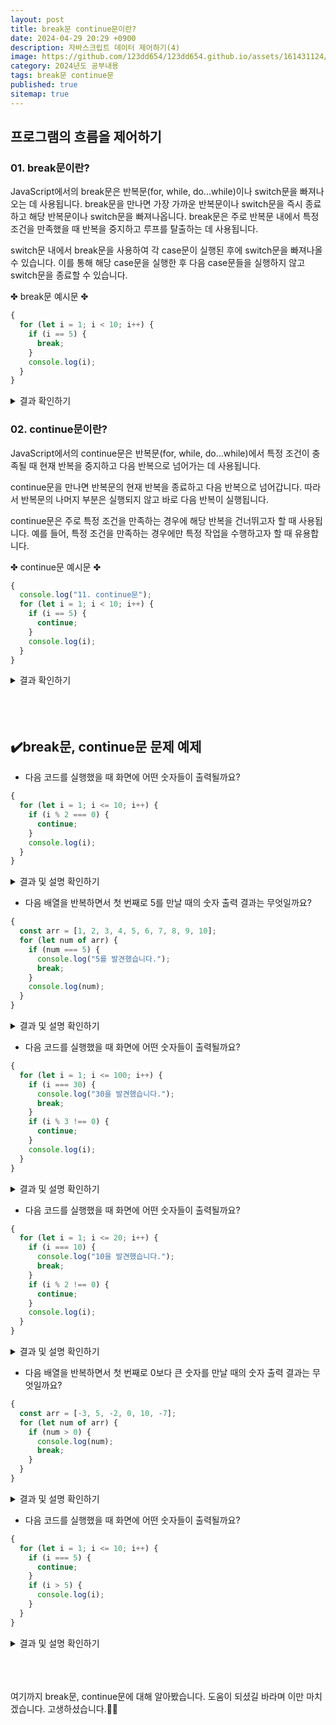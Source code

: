 ```yaml
---
layout: post
title: break문 continue문이란?
date: 2024-04-29 20:29 +0900
description: 자바스크립트 데이터 제어하기(4)
image: https://github.com/123dd654/123dd654.github.io/assets/161431124/281e55ed-b9ca-40bb-b34f-3bd487895aeb
category: 2024년도 공부내용
tags: break문 continue문
published: true
sitemap: true
---
```


## 프로그램의 흐름을 제어하기<br />

### 01. break문이란?

JavaScript에서의 break문은 반복문(for, while, do...while)이나 switch문을 빠져나오는 데 사용됩니다.
break문을 만나면 가장 가까운 반복문이나 switch문을 즉시 종료하고 해당 반복문이나 switch문을 빠져나옵니다.
break문은 주로 반복문 내에서 특정 조건을 만족했을 때 반복을 중지하고 루프를 탈출하는 데 사용됩니다.

switch문 내에서 break문을 사용하여 각 case문이 실행된 후에 switch문을 빠져나올 수 있습니다.
이를 통해 해당 case문을 실행한 후 다음 case문들을 실행하지 않고 switch문을 종료할 수 있습니다.

✤ break문 예시문 ✤

```javascript
{
  for (let i = 1; i < 10; i++) {
    if (i == 5) {
      break;
    }
    console.log(i);
  }
}
```

<div class="result">
<details>
   <summary>결과 확인하기</summary>
   <div>
         <b> 1~4 </b>
   </div>
</details>
</div>

### 02. continue문이란?

JavaScript에서의 continue문은 반복문(for, while, do...while)에서
특정 조건이 충족될 때 현재 반복을 중지하고 다음 반복으로 넘어가는 데 사용됩니다.

continue문을 만나면 반복문의 현재 반복을 종료하고 다음 반복으로 넘어갑니다.
따라서 반복문의 나머지 부분은 실행되지 않고 바로 다음 반복이 실행됩니다.

continue문은 주로 특정 조건을 만족하는 경우에 해당 반복을 건너뛰고자 할 때 사용됩니다.
예를 들어, 특정 조건을 만족하는 경우에만 특정 작업을 수행하고자 할 때 유용합니다.

✤ continue문 예시문 ✤

```javascript
{
  console.log("11. continue문");
  for (let i = 1; i < 10; i++) {
    if (i == 5) {
      continue;
    }
    console.log(i);
  }
}
```

<div class="result">
<details>
   <summary>결과 확인하기</summary>
   <div>
         <b> 1 2 3 4 6 7 8 9 </b>
   </div>
</details>
</div>

<br />
<br />
<br />

## ✔️break문, continue문 문제 예제

- 다음 코드를 실행했을 때 화면에 어떤 숫자들이 출력될까요?

```javascript
{
  for (let i = 1; i <= 10; i++) {
    if (i % 2 === 0) {
      continue;
    }
    console.log(i);
  }
}
```

<div class="result">
<details>
   <summary>결과 및 설명 확인하기</summary>
   <div>
         <b> 1 3 5 7 9 </b>
         <p>✨ 이 코드는 1부터 10까지의 숫자를 반복하면서, 각 숫자가 홀수인 경우에만 출력합니다. continue 문은 짝수일 경우 해당 숫자를 건너뛰도록 합니다.</p>
   </div>
</details>
</div>

- 다음 배열을 반복하면서 첫 번째로 5를 만날 때의 숫자 출력 결과는 무엇일까요?

```javascript
{
  const arr = [1, 2, 3, 4, 5, 6, 7, 8, 9, 10];
  for (let num of arr) {
    if (num === 5) {
      console.log("5를 발견했습니다.");
      break;
    }
    console.log(num);
  }
}
```

<div class="result">
<details>
   <summary>결과 및 설명 확인하기</summary>
   <div>
         <b> 1, 2, 3, 4, "5를 발견했습니다." </b>
         <p>✨ 이 코드는 주어진 배열에서 숫자를 반복하면서, 5를 만나면 "5를 발견했습니다."를 출력하고 반복을 종료합니다.</p>
   </div>
</details>
</div>

- 다음 코드를 실행했을 때 화면에 어떤 숫자들이 출력될까요?

```javascript
{
  for (let i = 1; i <= 100; i++) {
    if (i === 30) {
      console.log("30을 발견했습니다.");
      break;
    }
    if (i % 3 !== 0) {
      continue;
    }
    console.log(i);
  }
}
```

<div class="result">
<details>
   <summary>결과 및 설명 확인하기</summary>
   <div>
         <b> 3, 6, 9, 12, ..., 27, "30을 발견했습니다." </b>
         <p>✨ 이 코드는 1부터 100까지의 숫자를 반복하면서, 3의 배수일 때 해당 숫자를 출력합니다. 그러나 숫자가 30일 때 반복이 종료됩니다.</p>
   </div>
</details>
</div>

- 다음 코드를 실행했을 때 화면에 어떤 숫자들이 출력될까요?

```javascript
{
  for (let i = 1; i <= 20; i++) {
    if (i === 10) {
      console.log("10을 발견했습니다.");
      break;
    }
    if (i % 2 !== 0) {
      continue;
    }
    console.log(i);
  }
}
```

<div class="result">
<details>
   <summary>결과 및 설명 확인하기</summary>
   <div>
         <b> 2, 4, 6, 8, "10을 발견했습니다." </b>
         <p>✨ 이 코드는 1부터 20까지의 숫자를 반복하면서, 짝수일 때만 해당 숫자를 출력합니다. 그리고 숫자가 10일 때 반복이 종료됩니다.</p>
   </div>
</details>
</div>

- 다음 배열을 반복하면서 첫 번째로 0보다 큰 숫자를 만날 때의 숫자 출력 결과는 무엇일까요?

```javascript
{
  const arr = [-3, 5, -2, 0, 10, -7];
  for (let num of arr) {
    if (num > 0) {
      console.log(num);
      break;
    }
  }
}
```

<div class="result">
<details>
   <summary>결과 및 설명 확인하기</summary>
   <div>
         <b> 5 </b>
         <p>✨ 이 코드는 주어진 배열에서 숫자를 반복하면서, 첫 번째로 0보다 큰 숫자를 만나면 해당 숫자를 출력하고 반복을 종료합니다.</p>
   </div>
</details>
</div>

- 다음 코드를 실행했을 때 화면에 어떤 숫자들이 출력될까요?

```javascript
{
  for (let i = 1; i <= 10; i++) {
    if (i === 5) {
      continue;
    }
    if (i > 5) {
      console.log(i);
    }
  }
}
```

<div class="result">
<details>
   <summary>결과 및 설명 확인하기</summary>
   <div>
         <b> 6, 7, 8, 9, 10 </b>
         <p>✨ 이 코드는 1부터 10까지의 숫자를 반복하면서, 숫자가 5일 때는 건너뜁니다. 그리고 5보다 큰 숫자만을 출력합니다.</p>
   </div>
</details>
</div>

<br />
<br />
<br />

여기까지 break문, continue문에 대해 알아봤습니다.
도움이 되셨길 바라며 이만 마치겠습니다.
고생하셨습니다.🫶😊
